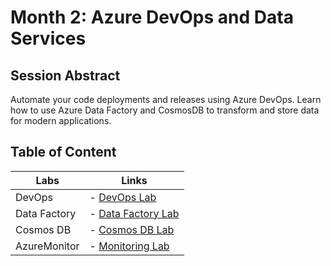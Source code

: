 # Month 2: Azure DevOps and Data Services

## Session Abstract

Automate your code deployments and releases using Azure DevOps. Learn how to use Azure Data Factory and CosmosDB to transform and store data for modern applications.


## Table of Content

| Labs          | Links                            |
|-------------------|----------------------------------|
| DevOps           | - [DevOps Lab](lab_devops) |
| Data Factory     | - [Data Factory Lab](lab_data/) |
| Cosmos DB		   | - [Cosmos DB Lab](lab_cosmos/) |
| AzureMonitor       | - [Monitoring Lab](lab_monitoring/) |
